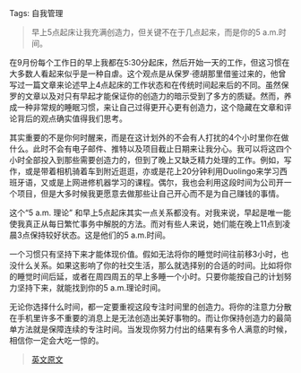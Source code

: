 Tags: 自我管理

>早上5点起床让我充满创造力，但关键不在于几点起来，而是你的5 a.m.时间。

在9月份每个工作日的早上我都在5:30分起床，然后开始一天的工作，但这习惯在大多数人看起来似乎是一种自虐。这个观点是从保罗·德胡那里借鉴过来的，他曾写过一篇文章来论述早上4点起床的工作状态和在传统时间起来后的不同。虽然保罗的文章以及对只有早起才能保证你的创造力的暗示受到了多方的质疑。然而，养成一种非常规的睡眠习惯，来让自己过得更开心更有创造力，这个隐藏在文章和评论背后的观点确实值得我们思考。

其实重要的不是你何时醒来，而是在这计划外的不会有人打扰的4个小时里你在做什么。此时不会有电子邮件、推特以及项目截止日期来让我分心。我可以将这四个小时全部投入到那些需要创造力的，但到了晚上又缺乏精力处理的工作。例如，写作，或是带着相机骑着车到附近逛逛，亦或是花上20分钟利用Duolingo来学习西班牙语，又或是上网进修机器学习的课程。偶尔，我也会利用这段时间为公司开一个项目，但是大多时候我更愿意去做那些让自己开心而不是为自己赚钱的事情。

这个“5 a.m. 理论” 和早上5点起床其实一点关系都没有。对我来说，早起是唯一能使我真正从每日繁忙事务中解脱的方法。而对有些人来说，她们能在晚上11点到凌晨3点保持较好状态。这是他们的5 a.m.时间。

一个习惯只有坚持下来才能体现价值。假如无法将你的睡觉时间往前移3小时，也没什么关系。如果这影响了你的社交生活，那么就选择别的合适的时间。比如将你的睡觉时间后延，或者在周四周五的早上多睡一个小时。只要你能按自己的计划努力坚持下来，就能找到你的5 a.m.理论时间。

无论你选择什么时间，都一定要重视这段专注时间里的创造力。将你的注意力分散在手机里许多不重要的消息上是无法创造出美好事物的。而让你保持创造力的最简单方法就是保障连续的专注时间。当发现你努力付出的结果有多令人满意的时候，相信你一定会大吃一惊的。

>[英文原文](https://medium.com/taskk-task-management-with-a-brain/1bb5a8b90a18)
